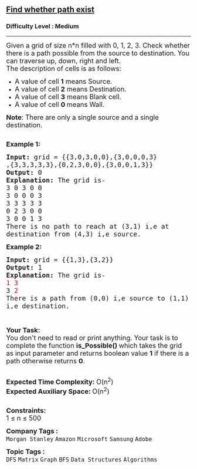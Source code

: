 <h2><a href="https://practice.geeksforgeeks.org/problems/find-whether-path-exist5238/1?page=1&difficulty[]=1&status[]=unsolved&sprint=a663236c31453b969852f9ea22507634&sortBy=submissions">Find whether path exist</a></h2><h3>Difficulty Level : Medium</h3><hr><div class="problems_problem_content__Xm_eO"><p><span style="font-size: 18px;">Given a grid of size n*n&nbsp;filled with 0, 1, 2, 3. Check whether there is a path possible from the source to destination.&nbsp;You can traverse up, down, right and left.<br>The description of cells is as follows:</span></p>
<ul>
<li><span style="font-size: 18px;">A value of cell&nbsp;<strong>1</strong>&nbsp;means Source.</span></li>
<li><span style="font-size: 18px;">A value of cell&nbsp;<strong>2</strong>&nbsp;means Destination.</span></li>
<li><span style="font-size: 18px;">A value of cell&nbsp;<strong>3</strong>&nbsp;means Blank cell.</span></li>
<li><span style="font-size: 18px;">A value of cell <strong>0&nbsp;</strong>means&nbsp;Wall.</span></li>
</ul>
<p><span style="font-size: 18px;"><strong>Note</strong>: There are only a single source and a single destination.</span><br>&nbsp;</p>
<p><span style="font-size: 18px;"><strong>Example 1:</strong></span></p>
<pre><span style="font-size: 18px;"><strong>Input: </strong>grid = {{3,0,3,0,0},{3,0,0,0,3}
,{3,3,3,3,3},{0,2,3,0,0},{3,0,0,1,3}}
<strong>Output: </strong>0
<strong>Explanation: </strong>The grid is-
3 0 3 0 0&nbsp;
3 0 0 0 3&nbsp;
3 3 3 3 3&nbsp;
0 2 3 0 0&nbsp;
3 0 0 1 3&nbsp;
There is no path to reach at (3,1) i,e at 
destination from (4,3) i,e source.</span>
</pre>
<p><span style="font-size: 18px;"><strong>Example 2:</strong></span></p>
<pre><span style="font-size: 18px;"><strong>Input: </strong>grid = {{1,3},{3,2}}
<strong>Output: </strong>1
<strong>Explanation: </strong>The grid is-
<span style="color: #ff0000;">1 3
</span>3<span style="color: #ff0000;"> 2
</span>There is a path from (0,0) i,e source to (1,1) 
i,e destination.</span>
</pre>
<p>&nbsp;</p>
<p><span style="font-size: 18px;"><strong>Your Task:</strong><br>You don't need to read or print anything. Your task is to complete the function <strong>is_Possible()&nbsp;</strong>which takes the grid as input parameter and returns boolean value <strong>1</strong> if there is a path otherwise returns <strong>0</strong>.</span><br>&nbsp;</p>
<p><span style="font-size: 18px;"><strong>Expected Time Complexity:&nbsp;</strong>O(n<sup>2</sup>)<br><strong>Expected Auxiliary Space:&nbsp;</strong>O(n<sup>2</sup>)</span><br>&nbsp;</p>
<p><span style="font-size: 18px;"><strong>Constraints:</strong><br>1 ≤ n ≤ 500</span></p></div><p><span style=font-size:18px><strong>Company Tags : </strong><br><code>Morgan Stanley</code>&nbsp;<code>Amazon</code>&nbsp;<code>Microsoft</code>&nbsp;<code>Samsung</code>&nbsp;<code>Adobe</code>&nbsp;<br><p><span style=font-size:18px><strong>Topic Tags : </strong><br><code>DFS</code>&nbsp;<code>Matrix</code>&nbsp;<code>Graph</code>&nbsp;<code>BFS</code>&nbsp;<code>Data Structures</code>&nbsp;<code>Algorithms</code>&nbsp;